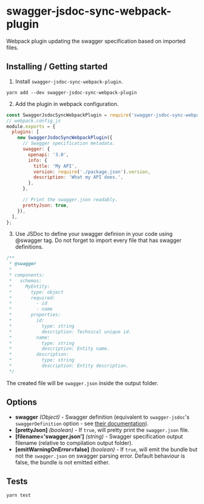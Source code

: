 # swagger-jsdoc-sync-webpack-plugin

Webpack plugin updating the swagger specification based on imported files.

## Installing / Getting started

1. Install `swagger-jsdoc-sync-webpack-plugin`.

```shell
yarn add --dev swagger-jsdoc-sync-webpack-plugin
```

2. Add the plugin in webpack configuration.

```js
const SwaggerJsdocSyncWebpackPlugin = require('swagger-jsdoc-sync-webpack-plugin');
// webpack.config.js
module.exports = {
  plugins: [
    new SwaggerJsdocSyncWebpackPlugin({
      // Swagger specification metadata.
      swagger: {
        openapi: '3.0',
        info: {
          title: 'My API',
          version: require('./package.json').version,
          description: 'What my API does.',
        },
      },

      // Print the swagger.json readably.
      prettyJson: true,
    }),
  ],
};
```

3. Use JSDoc to define your swagger definion in your code using @swagger tag.
   Do not forget to import every file that has swagger definitions.

```js
/**
 * @swagger
 *
 * components:
 *   schemas:
 *     MyEntity:
 *       type: object
 *       required:
 *         - id
 *         - name
 *       properties:
 *         id:
 *           type: string
 *           description: Technical unique id.
 *         name:
 *           type: string
 *           description: Entity name.
 *         description:
 *           type: string
 *           description: Entity description.
 */
```

The created file will be `swagger.json` inside the output folder.

## Options

- **swagger** *(Object)* - Swagger definition (equivalent to `swagger-jsdoc`'s `swaggerDefinition`
  option - see
  [their documentation](https://www.npmjs.com/package/swagger-jsdoc#fundamental-concepts)).
- **[prettyJson]** *(boolean)* - If `true`, will pretty print the `swagger.json` file.
- **[filename='swagger.json']** *(string)* - Swagger specification output filename (relative to
  compilation output folder).
- **[emitWarningOnError=false]** *(boolean)* - If `true`, will emit the bundle but not the
  `swagger.json` on swagger parsing error. Default behaviour is false, the bundle is not emitted
  either.

## Tests

```shell
yarn test
```
